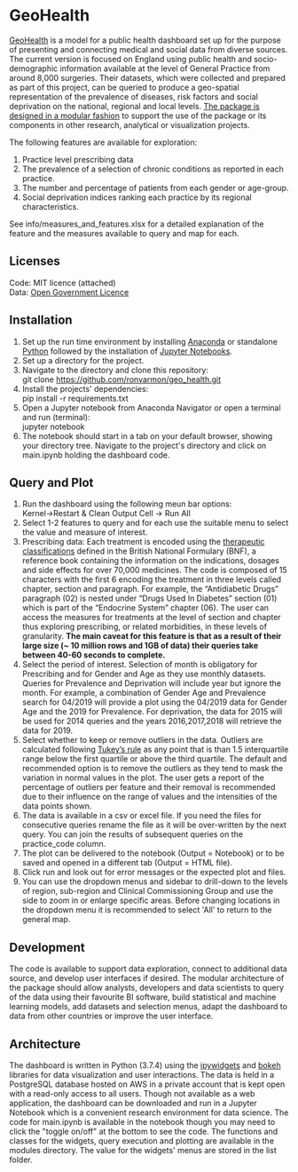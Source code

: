 # GeoHealth #

[GeoHealth](https://medium.com/@rony_armon/geohealth-a-unified-dashboard-for-medical-and-social-data-d33a03b94c2e) is a model for a public health dashboard set up for the purpose of presenting and connecting medical and social data from diverse sources. The current version is focused on England using public health and socio-demographic information available at the level of General Practice from around 8,000 surgeries. Their datasets, which were collected and prepared as part of this project, can be queried to produce a geo-spatial representation of the prevalence of diseases, risk factors and social deprivation on the national, regional and local levels. [The package is designed in a modular fashion](https://medium.com/@rony_armon/geohealth-build-up-and-architecture-29f3b45e68fb) to support the use of the package or its components in other research, analytical or visualization projects.

The following features are available for exploration:
1. Practice level prescribing data
2. The prevalence of a selection of chronic conditions as reported in each practice.
3. The number and percentage of patients from each gender or age-group.
4. Social deprivation indices ranking each practice by its regional characteristics.

See info/measures_and_features.xlsx for a detailed explanation of the feature and the measures available to query and map for each.

## Licenses
Code: MIT licence (attached)  
Data: [Open Government Licence](http://www.nationalarchives.gov.uk/doc/open-government-licence/version/3/)

## Installation
1. Set up the run time environment by installing [Anaconda](https://docs.anaconda.com/anaconda/install/) or standalone [Python](https://www.python.org/downloads/) followed by the installation of [Jupyter Notebooks](https://jupyter.org/install).
2. Set up a directory for the project.
3. Navigate to the directory and clone this repository:  
git clone https://github.com/ronyarmon/geo_health.git
4. Install the projects' dependencies:   
pip install -r requirements.txt
5. Open a Jupyter notebook from Anaconda Navigator or open a terminal and run (terminal):  
jupyter notebook
6. The notebook should start in a tab on your default browser, showing your directory tree. Navigate to the project's directory and click on main.ipynb holding the dashboard code.

## Query and Plot
1. Run the dashboard using the following meun bar options:  
Kernel->Restart & Clean Output
Cell -> Run All
2. Select 1-2 features to query and for each use the suitable menu to select the value and measure of interest.
3. Prescribing data: Each treatment is encoded using the [therapeutic classifications](https://digital.nhs.uk/data-and-information/areas-of-interest/prescribing/practice-level-prescribing-in-england-a-summary/practice-level-prescribing-glossary-of-terms) defined in the British National Formulary (BNF), a reference book containing the information on the indications, dosages and side effects for over 70,000 medicines. The code is composed of 15 characters with the first 6 encoding the treatment in three levels called chapter, section and paragraph. For example, the “Antidiabetic Drugs” paragraph (02) is nested under “Drugs Used In Diabetes” section (01) which is part of the “Endocrine System” chapter (06). The user can access the measures for treatments at the level of section and chapter thus exploring prescribing, or related morbidities, in these levels of granularity. **The main caveat for this feature is that as a result of their large size (~ 10 million rows and 1GB of data) their queries take between 40-60 seconds to complete.**   
4. Select the period of interest. Selection of month is obligatory for Prescribing and for Gender and Age as they use monthly datasets. Queries for Prevalence and Deprivation will include year but ignore the month. For example, a combination of Gender Age and Prevalence search for 04/2019 will provide a plot using the 04/2019 data for Gender Age and the 2019 for Prevalence. For deprivation, the data for 2015 will be used for 2014 queries and the years 2016,2017,2018 will retrieve the data for 2019.
5. Select whether to keep or remove outliers in the data. Outliers are calculated following [Tukey’s rule](https://math.stackexchange.com/questions/966331/why-john-tukey-set-1-5-iqr-to-detect-outliers-instead-of-1-or-2) as any point that is than 1.5 interquartile range below the first quartile or above the third quartile. The default and recommended option is to remove the outliers as they tend to mask the variation in normal values in the plot. The user gets a report of the percentage of outliers per feature and their removal is recommended due to their influence on the range of values and the intensities of the data points shown.
6. The data is available in a csv or excel file. If you need the files for consecutive queries rename the file as it will be over-written by the next query.
You can join the results of subsequent queries on the practice_code column.
7. The plot can be delivered to the notebook (Output = Notebook) or to be saved and opened in a different tab (Output = HTML file).
8. Click run and look out for error messages or the expected plot and files.
9. You can use the dropdown menus and sidebar to drill-down to the levels of region, sub-region and Clinical Commissioning Group and use the side to zoom in or enlarge specific areas. Before changing locations in the dropdown menu it is recommended to select 'All' to return to the general map.

## Development
The code is available to support data exploration, connect to additional data source, and develop user interfaces if desired. The modular architecture of the package should allow analysts, developers and data scientists to query of the data using their favourite BI software, build statistical and machine learning models, add datasets and selection menus, adapt the dashboard to data from other countries or improve the user interface.

## Architecture
The dashboard is written in Python (3.7.4) using the [ipywidgets](https://ipywidgets.readthedocs.io/en/latest/) and [bokeh](https://docs.bokeh.org/en/latest/index.html) libraries for data visualization and user interactions. The data is held in a PostgreSQL database hosted on AWS in a private account that is kept open with a read-only access to all users. Though not available as a web application, the dashboard can be downloaded and run in a Jupyter Notebook which is a convenient research environment for data science. The code for main.ipynb is available in the notebook though you may need to click the "toggle on/off" at the bottom to see the code. The functions and classes for the widgets, query execution and plotting are available in the modules directory. The value for the widgets' menus are stored in the list folder.
